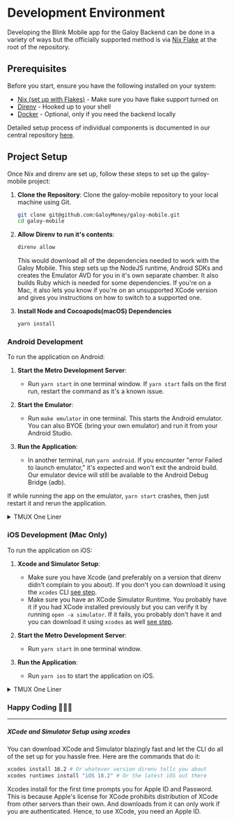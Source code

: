 # Development Environment
Developing the Blink  Mobile app for the Galoy Backend can be done in a variety of ways but the officially supported method is via [Nix Flake](../flake.nix) at the root of the repository.

## Prerequisites

Before you start, ensure you have the following installed on your system:

- [Nix (set up with Flakes)](https://github.com/DeterminateSystems/nix-installer) - Make sure you have flake support turned on
- [Direnv](https://direnv.net) - Hooked up to your shell
- [Docker](https://docs.docker.com/get-docker/) - Optional, only if you need the backend locally

Detailed setup process of individual components is documented in our central repository [here](https://github.com/GaloyMoney/galoy/blob/main/docs/DEVELOPMENT_ENVIRONMENT.md).

## Project Setup

Once Nix and direnv are set up, follow these steps to set up the galoy-mobile project:

1. **Clone the Repository**: Clone the galoy-mobile repository to your local machine using Git.

   ```bash
   git clone git@github.com:GaloyMoney/galoy-mobile.git
   cd galoy-mobile
   ```

1. **Allow Direnv to run it's contents**:

   ```bash
   direnv allow
   ```

   This would download all of the dependencies needed to work with the Galoy Mobile.
   This step sets up the NodeJS runtime, Android SDKs and creates the Emulator AVD for you in it's own separate chamber.
   It also builds Ruby which is needed for some dependencies.
   If you're on a Mac, it also lets you know if you're on an unsupported XCode version and gives you instructions on how to switch to a supported one.

1. **Install Node and Cocoapods(macOS) Dependencies**

   ```bash
   yarn install
   ```

### Android Development

To run the application on Android:

1. **Start the Metro Development Server**:

   - Run `yarn start` in one terminal window. If `yarn start` fails on the first run, restart the command as it's a known issue.

1. **Start the Emulator**:
   - Run `make emulator` in one terminal. This starts the Android emulator. You can also BYOE (bring your own emulator) and run it from your Android Studio.

1. **Run the Application**:
   - In another terminal, run `yarn android`. If you encounter "error Failed to launch emulator," it's expected and won't exit the android build. Our emulator device will still be available to the Android Debug Bridge (adb).

If while running the app on the emulator, `yarn start` crashes, then just restart it and rerun the application.

<details>
<summary>TMUX One Liner</summary>

```bash
tmux new-session -d -s mySession 'yarn start' \; split-window -h 'sleep 3 && yarn android' \; select-pane -t 0 \; split-window -v 'make emulator' \; attach-session -d -t mySession
```

</details>

### iOS Development (Mac Only)

To run the application on iOS:

1. **Xcode and Simulator Setup**:
   - Make sure you have Xcode (and preferably on a version that direnv didn't complain to you about). If you don't you can download it using the `xcodes` CLI [see step](#xcode-and-simulator-setup-using-xcodes).
   - Make sure you have an XCode Simulator Runtime. You probably have it if you had XCode installed previously but you can verify it by running `open -a simulator`. If it fails, you probably don't have it and you can download it using `xcodes` as well [see step](#xcode-and-simulator-setup-using-xcodes).

1. **Start the Metro Development Server**:

   - Run `yarn start` in one terminal window.

1. **Run the Application**:
   - Run `yarn ios` to start the application on iOS.

<details>
<summary>TMUX One Liner</summary>

```bash
tmux new-session -d -s mySession 'yarn start' \; split-window -h 'yarn ios' \; attach-session -d -t mySession
```

</details>

### Happy Coding 🧑‍💻✨

---

##### XCode and Simulator Setup using xcodes

You can download XCode and Simulator blazingly fast and let the CLI do all of the set up for you hassle free.
Here are the commands that do it:

```bash
xcodes install 16.2 # Or whatever version direnv tells you about
xcodes runtimes install "iOS 18.2" # Or the latest iOS out there
```

Xcodes install for the first time prompts you for Apple ID and Password. This is because Apple's license for XCode prohibits distribution of XCode from other servers than their own. And downloads from it can only work if you are authenticated. Hence, to use XCode, you need an Apple ID.
